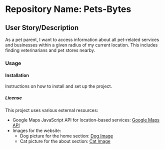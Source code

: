 # Repository Name: Pets-Bytes

## User Story/Description
As a pet parent, I want to access information about all pet-related services and businesses within a given radius of my current location. This includes finding veterinarians and pet stores nearby.

### Usage 

#### Installation
Instructions on how to install and set up the project.

##### License
This project uses various external resources:
- Google Maps JavaScript API for location-based services: [Google Maps API](https://developers.google.com/maps/documentation/javascript/places)
- Images for the website:
  - Dog picture for the home section: [Dog Image](https://inspirationseek.com/38-cute-dog-pictures/)
  - Cat picture for the about section: [Cat Image](https://wildlife-photographs.blogspot.com/2013/07/Cat-Cute-Animals.html)
